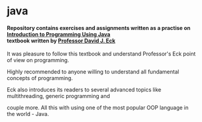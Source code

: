 
# java
<html>
  <h4>
      Repository contains exercises and assignments written as a practise on <a href='http://math.hws.edu/javanotes/'>Introduction to Programming Using Java</a><br>textbook written by <a href='http://math.hws.edu/eck/'>Professor David J. Eck</a>
  </h3>
  <p>It was pleasure to follow this textbook and understand Professor's Eck point of view on programming.</p>
    
  <p>Highly recommended to anyone willing to understand all fundamental concepts of programming.</p>
   
  <p>Eck also introduces its readers to several advanced topics like multithreading, generic programming and </p>
  
  <p>couple more. All this with using one of the most popular OOP language in the world - Java.</p>
</html>
